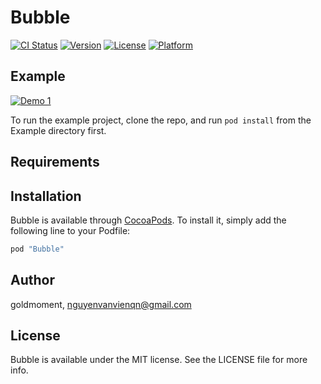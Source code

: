 # Bubble

[![CI Status](http://img.shields.io/travis/goldmoment/Bubble.svg?style=flat)](https://travis-ci.org/goldmoment/Bubble)
[![Version](https://img.shields.io/cocoapods/v/Bubble.svg?style=flat)](http://cocoapods.org/pods/Bubble)
[![License](https://img.shields.io/cocoapods/l/Bubble.svg?style=flat)](http://cocoapods.org/pods/Bubble)
[![Platform](https://img.shields.io/cocoapods/p/Bubble.svg?style=flat)](http://cocoapods.org/pods/Bubble)

## Example
[![Demo 1](https://media.giphy.com/media/AMPOAkTWG9rA4/giphy.gif)](https://media.giphy.com/media/AMPOAkTWG9rA4/source.mp4)

To run the example project, clone the repo, and run `pod install` from the Example directory first.

## Requirements

## Installation

Bubble is available through [CocoaPods](http://cocoapods.org). To install
it, simply add the following line to your Podfile:

```ruby
pod "Bubble"
```

## Author

goldmoment, nguyenvanvienqn@gmail.com

## License

Bubble is available under the MIT license. See the LICENSE file for more info.
